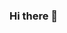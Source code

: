 ### Hi there 👋

<!--
Welcome to my Github page! My name is Mateus Maia, and I am a Ph.D. student at Maynooth University (Ireland) under the supervision of Professor Andrew Parnell and co-supervision of Professor Keefe Murphy. My research focuses on developing extensions to Bayesian Additive Regression Trees.

Before this, I completed my Master's degree in Statistics at the Federal University of Bahia (Brazil), where I worked under the guidance of Professor Anderson Ara. During my master's program, I built novel ensemble settings and developed a model called "Random Machines" that used a novel ensemble technique utilizing Support Vector Machines as base learners. This approach achieved a great predictive capacity in my experiments. I also hold a Bsc. degree in Geophysics by the Federal University of Bahia (Brazil).

My current research interests include tree-based models, statistical learning, Bayesian statistical learning, and ensemble models. I have advanced knowledge of R programming and a good understanding of C++, Python, Julia, and LaTeX.

This Github page will host some of my works, including my research, codes, and projects. I hope this page will help others interested in machine learning and statistical modeling, and I am always open to collaborate or discuss new ideas. Please feel free to contact me if you have any questions or comments.
-->
